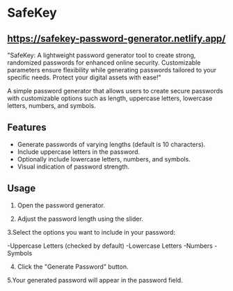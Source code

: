 # SafeKey

## https://safekey-password-generator.netlify.app/ 

"SafeKey: A lightweight password generator tool to create strong, randomized passwords for enhanced online security. Customizable parameters ensure flexibility while generating passwords tailored to your specific needs. Protect your digital assets with ease!"

A simple password generator that allows users to create secure passwords with customizable options such as length, uppercase letters, lowercase letters, numbers, and symbols.

## Features

- Generate passwords of varying lengths (default is 10 characters).
- Include uppercase letters in the password.
- Optionally include lowercase letters, numbers, and symbols.
- Visual indication of password strength.

## Usage

1. Open the password generator.

2. Adjust the password length using the slider.

3.Select the options you want to include in your password:

-Uppercase Letters (checked by default)
-Lowercase Letters
-Numbers
-Symbols

4. Click the "Generate Password" button.

5.Your generated password will appear in the password field.
